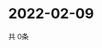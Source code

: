 # 2022-02-09
  共 0条

  <!-- BEGIN -->
  <!-- 最后更新时间Wed Feb 09 2022 09:03:25 GMT+0000 (Coordinated Universal Time) -->
  
  <!-- END -->
  
  